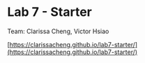 # Lab 7 - Starter
Team: Clarissa Cheng, Victor Hsiao

[https://clarissacheng.github.io/lab7-starter/](https://clarissacheng.github.io/lab7-starter/)